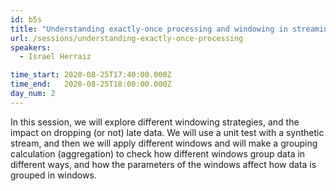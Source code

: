 ```yaml
---
id: b5s
title: "Understanding exactly-once processing and windowing in streaming pipelines"
url: /sessions/understanding-exactly-once-processing
speakers:
  - Israel Herraiz

time_start: 2020-08-25T17:40:00.000Z
time_end:   2020-08-25T18:00:00.000Z
day_num: 2
---
```


In this session, we will explore different windowing strategies, and the impact on dropping (or not) late data. We will use a unit test with a synthetic stream, and then we will apply different windows and will make a grouping calculation (aggregation) to check how different windows group data in different ways, and how the parameters of the windows affect how data is grouped in windows.

